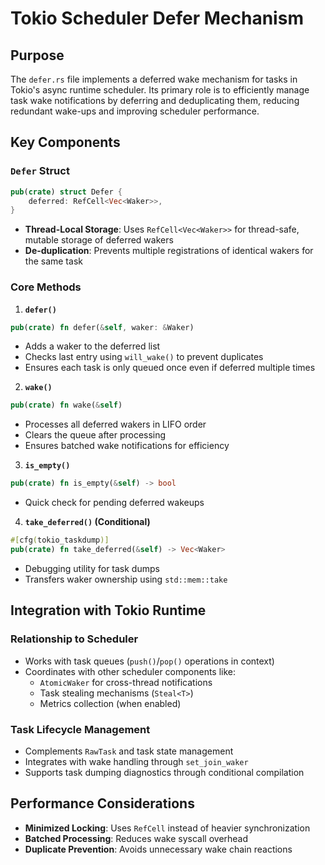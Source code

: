 # Tokio Scheduler Defer Mechanism

## Purpose
The `defer.rs` file implements a deferred wake mechanism for tasks in Tokio's async runtime scheduler. Its primary role is to efficiently manage task wake notifications by deferring and deduplicating them, reducing redundant wake-ups and improving scheduler performance.

## Key Components

### `Defer` Struct
```rust
pub(crate) struct Defer {
    deferred: RefCell<Vec<Waker>>,
}
```
- **Thread-Local Storage**: Uses `RefCell<Vec<Waker>>` for thread-safe, mutable storage of deferred wakers
- **De-duplication**: Prevents multiple registrations of identical wakers for the same task

### Core Methods

1. **`defer()`**
```rust
pub(crate) fn defer(&self, waker: &Waker)
```
- Adds a waker to the deferred list
- Checks last entry using `will_wake()` to prevent duplicates
- Ensures each task is only queued once even if deferred multiple times

2. **`wake()`**
```rust
pub(crate) fn wake(&self)
```
- Processes all deferred wakers in LIFO order
- Clears the queue after processing
- Ensures batched wake notifications for efficiency

3. **`is_empty()`**
```rust
pub(crate) fn is_empty(&self) -> bool
```
- Quick check for pending deferred wakeups

4. **`take_deferred()` (Conditional)**
```rust
#[cfg(tokio_taskdump)]
pub(crate) fn take_deferred(&self) -> Vec<Waker>
```
- Debugging utility for task dumps
- Transfers waker ownership using `std::mem::take`

## Integration with Tokio Runtime

### Relationship to Scheduler
- Works with task queues (`push()`/`pop()` operations in context)
- Coordinates with other scheduler components like:
  - `AtomicWaker` for cross-thread notifications
  - Task stealing mechanisms (`Steal<T>`)
  - Metrics collection (when enabled)

### Task Lifecycle Management
- Complements `RawTask` and task state management
- Integrates with wake handling through `set_join_waker`
- Supports task dumping diagnostics through conditional compilation

## Performance Considerations
- **Minimized Locking**: Uses `RefCell` instead of heavier synchronization
- **Batched Processing**: Reduces wake syscall overhead
- **Duplicate Prevention**: Avoids unnecessary wake chain reactions
